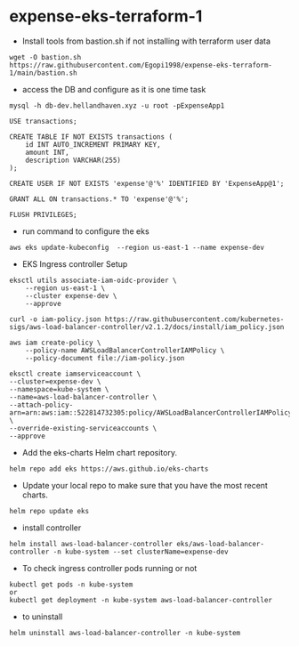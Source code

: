 # expense-eks-terraform-1

* Install tools from bastion.sh if not installing with terraform user data
```
wget -O bastion.sh https://raw.githubusercontent.com/Egopi1998/expense-eks-terraform-1/main/bastion.sh

```
* access the DB and configure as it is one time task 
```
mysql -h db-dev.hellandhaven.xyz -u root -pExpenseApp1
```
```
USE transactions;
```
```
CREATE TABLE IF NOT EXISTS transactions (
    id INT AUTO_INCREMENT PRIMARY KEY,
    amount INT,
    description VARCHAR(255)
);
```
```
CREATE USER IF NOT EXISTS 'expense'@'%' IDENTIFIED BY 'ExpenseApp@1';
```
```
GRANT ALL ON transactions.* TO 'expense'@'%';
```
```
FLUSH PRIVILEGES;
```
* run command to configure the eks
```
aws eks update-kubeconfig  --region us-east-1 --name expense-dev
```
* EKS Ingress controller Setup
```
eksctl utils associate-iam-oidc-provider \
    --region us-east-1 \
    --cluster expense-dev \
    --approve
```
```
curl -o iam-policy.json https://raw.githubusercontent.com/kubernetes-sigs/aws-load-balancer-controller/v2.1.2/docs/install/iam_policy.json
```
```
aws iam create-policy \
    --policy-name AWSLoadBalancerControllerIAMPolicy \
    --policy-document file://iam-policy.json
```
```
eksctl create iamserviceaccount \
--cluster=expense-dev \
--namespace=kube-system \
--name=aws-load-balancer-controller \
--attach-policy-arn=arn:aws:iam::522814732305:policy/AWSLoadBalancerControllerIAMPolicy \
--override-existing-serviceaccounts \
--approve
```
* Add the eks-charts Helm chart repository.
```
helm repo add eks https://aws.github.io/eks-charts
```
* Update your local repo to make sure that you have the most recent charts.
```
helm repo update eks
```
* install controller
```
helm install aws-load-balancer-controller eks/aws-load-balancer-controller -n kube-system --set clusterName=expense-dev
```
* To check ingress controller pods running or not
```
kubectl get pods -n kube-system
or 
kubectl get deployment -n kube-system aws-load-balancer-controller
```
*  to uninstall
```
helm uninstall aws-load-balancer-controller -n kube-system
```
